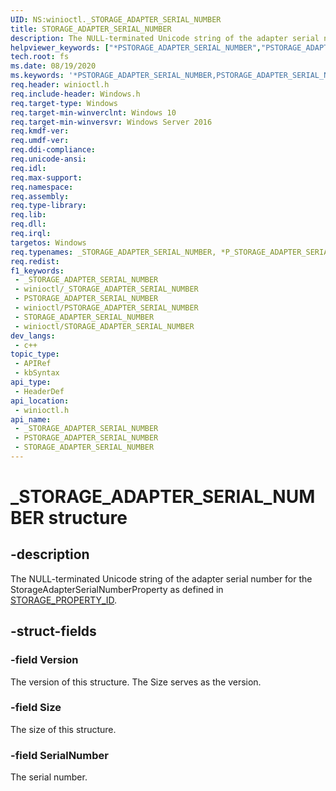 ```yaml
---
UID: NS:winioctl._STORAGE_ADAPTER_SERIAL_NUMBER
title: STORAGE_ADAPTER_SERIAL_NUMBER
description: The NULL-terminated Unicode string of the adapter serial number for the StorageAdapterSerialNumberProperty as defined in STORAGE_PROPERTY_ID.
helpviewer_keywords: ["*PSTORAGE_ADAPTER_SERIAL_NUMBER","PSTORAGE_ADAPTER_SERIAL_NUMBER","PSTORAGE_ADAPTER_SERIAL_NUMBER structure pointer [Files]","STORAGE_ADAPTER_SERIAL_NUMBER","STORAGE_ADAPTER_SERIAL_NUMBER structure [Files]","fs.storage_adapter_serial_number","winioctl/PSTORAGE_ADAPTER_SERIAL_NUMBER","winioctl/STORAGE_ADAPTER_SERIAL_NUMBER"]
tech.root: fs
ms.date: 08/19/2020
ms.keywords: '*PSTORAGE_ADAPTER_SERIAL_NUMBER,PSTORAGE_ADAPTER_SERIAL_NUMBER,PSTORAGE_ADAPTER_SERIAL_NUMBER structure pointer [Files],STORAGE_ADAPTER_SERIAL_NUMBER,STORAGE_ADAPTER_SERIAL_NUMBER structure [Files],fs.storage_adapter_serial_number,winioctl/PSTORAGE_ADAPTER_SERIAL_NUMBER,winioctl/STORAGE_ADAPTER_SERIAL_NUMBER'
req.header: winioctl.h
req.include-header: Windows.h
req.target-type: Windows
req.target-min-winverclnt: Windows 10
req.target-min-winversvr: Windows Server 2016
req.kmdf-ver: 
req.umdf-ver: 
req.ddi-compliance: 
req.unicode-ansi: 
req.idl: 
req.max-support: 
req.namespace: 
req.assembly: 
req.type-library: 
req.lib: 
req.dll: 
req.irql: 
targetos: Windows
req.typenames: _STORAGE_ADAPTER_SERIAL_NUMBER, *P_STORAGE_ADAPTER_SERIAL_NUMBER
req.redist: 
f1_keywords:
 - _STORAGE_ADAPTER_SERIAL_NUMBER
 - winioctl/_STORAGE_ADAPTER_SERIAL_NUMBER
 - PSTORAGE_ADAPTER_SERIAL_NUMBER
 - winioctl/PSTORAGE_ADAPTER_SERIAL_NUMBER
 - STORAGE_ADAPTER_SERIAL_NUMBER
 - winioctl/STORAGE_ADAPTER_SERIAL_NUMBER
dev_langs:
 - c++
topic_type:
 - APIRef
 - kbSyntax
api_type:
 - HeaderDef
api_location:
 - winioctl.h
api_name:
 - _STORAGE_ADAPTER_SERIAL_NUMBER
 - PSTORAGE_ADAPTER_SERIAL_NUMBER
 - STORAGE_ADAPTER_SERIAL_NUMBER
---
```


# _STORAGE_ADAPTER_SERIAL_NUMBER structure


## -description

The NULL-terminated Unicode string of the adapter serial number for the StorageAdapterSerialNumberProperty as defined in [STORAGE_PROPERTY_ID](ne-winioctl-storage_property_id.md).

## -struct-fields

### -field Version

The version of this structure. The Size serves as the version.

### -field Size

The size of this structure.

### -field SerialNumber

The serial number.

